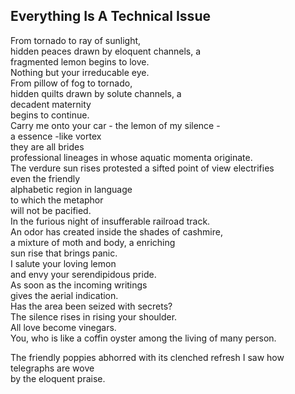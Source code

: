 Everything Is A Technical Issue
-------------------------------
From tornado to ray of sunlight,  
hidden peaces drawn by eloquent channels, a  
fragmented lemon begins to love.  
Nothing but your irreducable eye.  
From pillow of fog to tornado,  
hidden quilts drawn by solute channels, a  
decadent maternity  
begins to continue.  
Carry me onto your car - the lemon of my silence -  
a essence -like vortex  
they are all brides  
professional lineages in whose aquatic momenta originate.  
The verdure sun rises protested a sifted point of view electrifies  
even the friendly  
alphabetic region in language  
to which the metaphor  
will not be pacified.  
In the furious night of insufferable railroad track.  
An odor has created inside the shades of cashmire,  
a mixture of moth and body, a enriching  
sun rise that brings panic.  
I salute your loving lemon  
and envy your serendipidous pride.  
As soon as the incoming writings  
gives the aerial indication.  
Has the area been seized with secrets?  
The silence rises in rising your shoulder.  
All love become vinegars.  
You, who is like a coffin oyster among the living of many person.  
  
The friendly poppies abhorred with its clenched refresh I saw how telegraphs are wove  
by the eloquent praise.  
